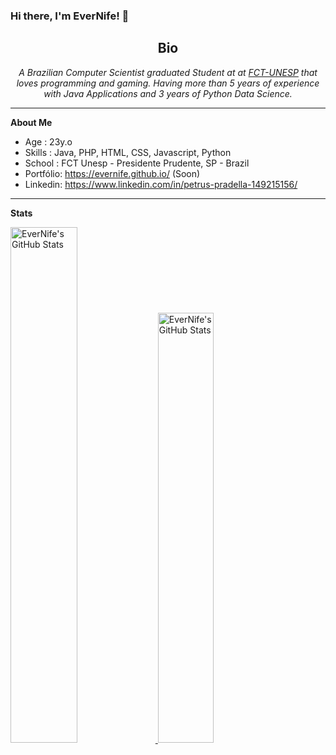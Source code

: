 ### Hi there, I'm EverNife! 👋

<html>
   <body>
      <h2 align="center">Bio</h2>
      <p align="center">
        <em>A Brazilian Computer Scientist graduated Student at at <a className="greeting-text-p subTitle" href="https://www.fct.unesp.br/">FCT-UNESP</a> that loves programming and gaming. Having more than 5 years of experience with Java Applications and 3 years of Python Data Science.</em>
        </p>
    <body/>
<html/>
      
___

**About Me**

- Age : 23y.o
- Skills : Java, PHP, HTML, CSS, Javascript, Python
- School : FCT Unesp - Presidente Prudente, SP - Brazil
- Portfólio: https://evernife.github.io/ (Soon)
- Linkedin: https://www.linkedin.com/in/petrus-pradella-149215156/
___
**Stats**

<a href="https://github.com/evernife">
<img src="https://github-readme-stats.vercel.app/api?username=evernife&show_icons=true&count_private=true" alt="EverNife's GitHub Stats" width="46%" height="46%" />
<img src="https://github-readme-stats.vercel.app/api/top-langs/?username=evernife&layout=compact&hide=jupyter%20notebook" alt="EverNife's GitHub Stats" width="42%" height="42%" />
</a>


